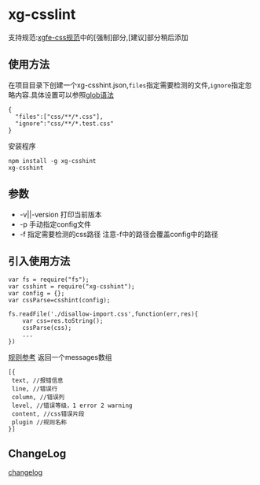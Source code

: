 # xg-csslint

支持规范:[xgfe-css规范](https://github.com/xgfe/codeguide/blob/master/css.md)中的[强制]部分,[建议]部分稍后添加

## 使用方法



在项目目录下创建一个xg-csshint.json,`files`指定需要检测的文件,`ignore`指定忽略内容.具体设置可以参照[glob语法](https://github.com/isaacs/node-glob)

```
{
  "files":["css/**/*.css"],
  "ignore":"css/**/*.test.css"
}
```

安装程序
```
npm install -g xg-csshint
xg-csshint
```

## 参数
- -v||-version  打印当前版本
- -p 手动指定config文件
- -f 指定需要检测的css路径 注意-f中的路径会覆盖config中的路径

## 引入使用方法  

```
var fs = require("fs");
var csshint = require("xg-csshint");
var config = {};
var cssParse=csshint(config);

fs.readFile('./disallow-import.css',function(err,res){
    var css=res.toString();
    cssParse(css);
    ...
})
```
[规则参考](https://github.com/xgfe/xg-csshint/blob/master/src/config.js)
返回一个messages数组

```
[{
 text, //报错信息
 line, //错误行
 column, //错误列
 level, //错误等级，1 error 2 warning
 content, //css错误片段
 plugin //规则名称
}]
```
## ChangeLog
[changelog](https://github.com/xgfe/xg-csshint/blob/master/ChangeLog.md)